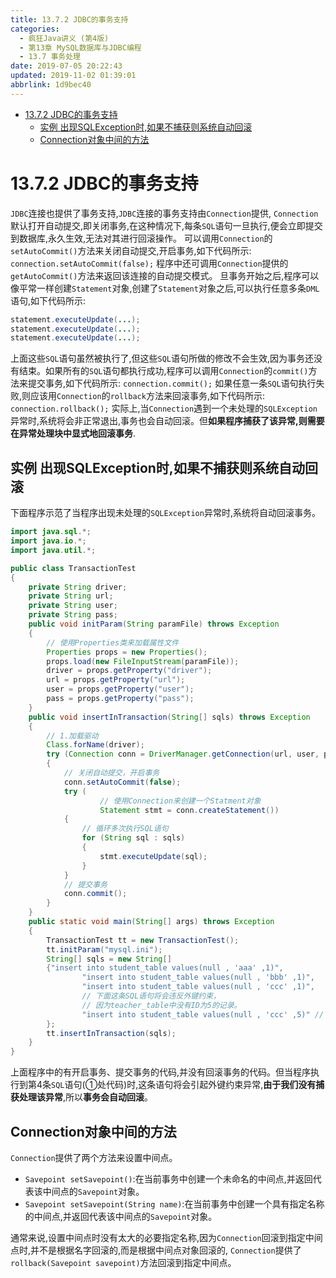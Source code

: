 ```yaml
---
title: 13.7.2 JDBC的事务支持
categories: 
  - 疯狂Java讲义 (第4版)
  - 第13章 MySQL数据库与JDBC编程
  - 13.7 事务处理
date: 2019-07-05 20:22:43
updated: 2019-11-02 01:39:01
abbrlink: 1d9bec40
---
```

- [13.7.2 JDBC的事务支持](/ReadingNotes/1d9bec40/#13-7-2-JDBC的事务支持)
    - [实例 出现SQLException时,如果不捕获则系统自动回滚](/ReadingNotes/1d9bec40/#实例-出现SQLException时,如果不捕获则系统自动回滚)
    - [Connection对象中间的方法](/ReadingNotes/1d9bec40/#Connection对象中间的方法)

<!--more-->
<script src="https://cdn.bootcss.com/jquery/3.4.0/jquery.slim.min.js"></script>
<script>$(document).ready(function () {$(".post-body > ul:nth-child(1)").hide();});</script>

<!--end-->
# 13.7.2 JDBC的事务支持 #
`JDBC`连接也提供了事务支持,`JDBC`连接的事务支持由`Connection`提供, `Connection`默认打开自动提交,即关闭事务,在这种情况下,每条`SQL`语句一旦执行,便会立即提交到数据库,永久生效,无法对其进行回滚操作。
可以调用`Connection`的`setAutoCommit()`方法来关闭自动提交,开启事务,如下代码所示:
`connection.setAutoCommit(false);`
程序中还可调用`Connection`提供的`getAutoCommit()`方法来返回该连接的自动提交模式。
旦事务开始之后,程序可以像平常一样创建`Statement`对象,创建了`Statement`对象之后,可以执行任意多条`DML`语句,如下代码所示:
```java
statement.executeUpdate(...);
statement.executeUpdate(...);
statement.executeUpdate(...);
```
上面这些`SQL`语句虽然被执行了,但这些`SQL`语句所做的修改不会生效,因为事务还没有结束。如果所有的`SQL`语句都执行成功,程序可以调用`Connection`的`commit()`方法来提交事务,如下代码所示:
`connection.commit();`
如果任意一条`SQL`语句执行失败,则应该用`Connection`的`rollback`方法来回滚事务,如下代码所示:
`connection.rollback();`
实际上,当`Connection`遇到一个未处理的`SQLException`异常时,系统将会非正常退出,事务也会自动回滚。但**如果程序捕获了该异常,则需要在异常处理块中显式地回滚事务**.

## 实例 出现SQLException时,如果不捕获则系统自动回滚 ##
下面程序示范了当程序出现未处理的`SQLException`异常时,系统将自动回滚事务。
```java
import java.sql.*;
import java.io.*;
import java.util.*;

public class TransactionTest
{
	private String driver;
	private String url;
	private String user;
	private String pass;
	public void initParam(String paramFile) throws Exception
	{
		// 使用Properties类来加载属性文件
		Properties props = new Properties();
		props.load(new FileInputStream(paramFile));
		driver = props.getProperty("driver");
		url = props.getProperty("url");
		user = props.getProperty("user");
		pass = props.getProperty("pass");
	}
	public void insertInTransaction(String[] sqls) throws Exception
	{
		// 1.加载驱动
		Class.forName(driver);
		try (Connection conn = DriverManager.getConnection(url, user, pass))
		{
			// 关闭自动提交，开启事务
			conn.setAutoCommit(false);
			try (
					// 使用Connection来创建一个Statment对象
					Statement stmt = conn.createStatement())
			{
				// 循环多次执行SQL语句
				for (String sql : sqls)
				{
					stmt.executeUpdate(sql);
				}
			}
			// 提交事务
			conn.commit();
		}
	}
	public static void main(String[] args) throws Exception
	{
		TransactionTest tt = new TransactionTest();
		tt.initParam("mysql.ini");
		String[] sqls = new String[]
		{"insert into student_table values(null , 'aaa' ,1)",
				"insert into student_table values(null , 'bbb' ,1)",
				"insert into student_table values(null , 'ccc' ,1)",
				// 下面这条SQL语句将会违反外键约束，
				// 因为teacher_table中没有ID为5的记录。
				"insert into student_table values(null , 'ccc' ,5)" // ①
		};
		tt.insertInTransaction(sqls);
	}
}
```
上面程序中的有开启事务、提交事务的代码,并没有回滚事务的代码。但当程序执行到第4条`SQL`语句(①处代码)时,这条语句将会引起外键约束异常,**由于我们没有捕获处理该异常**,所以**事务会自动回滚**。

## Connection对象中间的方法 ##
`Connection`提供了两个方法来设置中间点。
- `Savepoint setSavepoint()`:在当前事务中创建一个未命名的中间点,并返回代表该中间点的`Savepoint`对象。
- `Savepoint setSavepoint(String name)`:在当前事务中创建一个具有指定名称的中间点,并返回代表该中间点的`Savepoint`对象。

通常来说,设置中间点时没有太大的必要指定名称,因为`Connection`回滚到指定中间点时,并不是根据名字回滚的,而是根据中间点对象回滚的, `Connection`提供了`rollback(Savepoint savepoint)`方法回滚到指定中间点。

